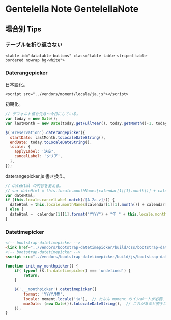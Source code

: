 
Gentelella Note GentelellaNote
===

## 場合別 Tips

### テーブルを折り返さない

`<table id="datatable-buttons" class="table table-striped table-bordered nowrap bg-white">`

### Daterangepicker

日本語化。

`<script src="../vendors/moment/locale/ja.js"></script>`

初期化。

```javascript
// デフォルト値を先月～今日にしている。
var today = new Date();
var lastMonth = new Date(today.getFullYear(), today.getMonth()-1, today.getDate());

$('#reservation').daterangepicker({
  startDate: lastMonth.toLocaleDateString(),
  endDate: today.toLocaleDateString(),
  locale: {
    applyLabel: '決定',
    cancelLabel: 'クリア',
  },
});
```

daterangepicker.js 書き換え。

```javascript
// dateHtml の内容を変える。
// var dateHtml = this.locale.monthNames[calendar[1][1].month()] + calendar[1][1].format(" YYYY");
var dateHtml;
if (this.locale.cancelLabel.match(/[A-Za-z]/)) {
  dateHtml = this.locale.monthNames[calendar[1][1].month()] + calendar[1][1].format(" YYYY");
} else {
  dateHtml =  calendar[1][1].format("YYYY") + "年 " + this.locale.monthNames[calendar[1][1].month()]
}
```


### Datetimepicker

```html
<!-- bootstrap-datetimepicker -->
<link href="../vendors/bootstrap-datetimepicker/build/css/bootstrap-datetimepicker.min.css" rel="stylesheet">
<!-- bootstrap-datetimepicker -->
<script src="../vendors/bootstrap-datetimepicker/build/js/bootstrap-datetimepicker.min.js"></script>
```

```javascript
function init_my_monthpicker() {
    if( typeof ($.fn.datetimepicker) === 'undefined') {
        return;
    }

    $('.__monthpicker').datetimepicker({
        format: 'YYYY/MM',
        locale: moment.locale('ja'),  // たぶん moment のインポートが必要、か?
        maxDate: (new Date()).toLocaleDateString(),  // これがあると勝手にデフォルト入力値が上書きされる。今の所解決策見つからず。バグじゃないの?
    });
}
```

